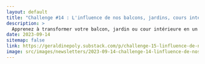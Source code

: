 ```yaml
---
layout: default
title: "Challenge #14 : L'influence de nos balcons, jardins, cours intérieur..."
description: >
  Apprenez à transformer votre balcon, jardin ou cour intérieure en un havre de paix revitalisant. Découvrez des idées pour créer un équilibre harmonieux dans votre espace extérieur, en utilisant des plantes, des couleurs et des éléments de décoration qui améliorent la qualité de votre vie et favorisent une bonne énergie (ou chi) chez vous.
date: 2023-09-14
sitemap: false
link: https://geraldinepoly.substack.com/p/challenge-15-linfluence-de-nos-balcons
image: src/images/newsletters/2023-09-14-challenge-14-linfluence-de-nos-balcons-jardins-cours-intrieur.jpg
---
```

